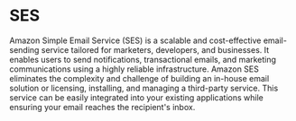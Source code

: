 # SES

Amazon Simple Email Service (SES) is a scalable and cost-effective email-sending service tailored for marketers, developers, and businesses. It enables users to send notifications, transactional emails, and marketing communications using a highly reliable infrastructure. Amazon SES eliminates the complexity and challenge of building an in-house email solution or licensing, installing, and managing a third-party service. This service can be easily integrated into your existing applications while ensuring your email reaches the recipient's inbox.
